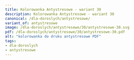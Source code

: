 ```yaml
---
title: Kolorowanka Antystresowe - wariant 30
description: Kolorowanka Antystresowe - wariant 30
canonical: /dla-doroslych/antystresowe/
variant_of: antystresowe
image: /dla-doroslych/antystresowe/30/antystresowe-30.svg
pdf: /dla-doroslych/antystresowe/30/antystresowe-30.pdf
alt: "kolorowanka do druku antystresowe PDF"
tags:
- dla-doroslych
- antystresowe
---
```

